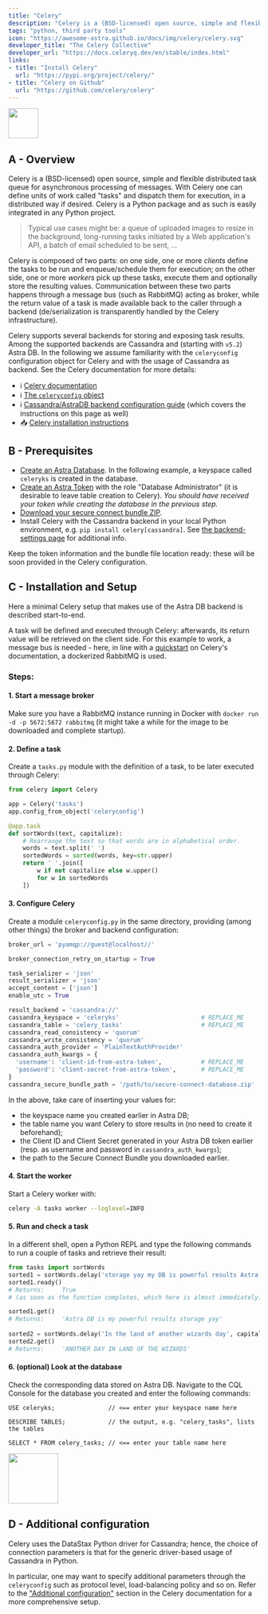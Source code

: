 ```yaml
---
title: "Celery"
description: "Celery is a (BSD-licensed) open source, simple and flexible distributed task queue for asynchronous processing of messages. With Celery one can define units of work called 'tasks' and dispatch them for execution, in a distributed way if desired. Celery is a Python package and as such is easily integrated in any Python project."
tags: "python, third party tools"
icon: "https://awesome-astra.github.io/docs/img/celery/celery.svg"
developer_title: "The Celery Collective"
developer_url: "https://docs.celeryq.dev/en/stable/index.html"
links:
- title: "Install Celery"
  url: "https://pypi.org/project/celery/"
- title: "Celery on Github"
  url: "https://github.com/celery/celery"
---
```


<div class="nosurface" markdown="1">

<img src="https://awesome-astra.github.io/docs/img/celery/celery_logo.png" height="60px" />
</div>

## A - Overview

Celery is a (BSD-licensed) open source, simple and flexible distributed task queue for asynchronous processing of messages.
With Celery one can define units of work called "tasks" and dispatch them for execution, in a distributed way if desired.
Celery is a Python package and as such is easily integrated in any Python project.

> Typical use cases might be: a queue of uploaded images to resize in the background, long-running tasks initiated by a Web application's API, a batch of email scheduled to be sent, ...

Celery is composed of two parts: on one side, one or more _clients_ define the tasks to be run and enqueue/schedule them for execution;
on the other side, one or more _workers_ pick up these tasks, execute them and optionally store the resulting values.
Communication between these two parts happens through a message bus (such as RabbitMQ) acting as broker, while the return value of a task is made available
back to the caller through a backend (de/serialization is transparently handled by the Celery infrastructure).

Celery supports several backends for storing and exposing task results.
Among the supported backends are Cassandra and (starting with `v5.2`) Astra DB.
In the following we assume familiarity with the `celeryconfig` configuration object for Celery and with the usage of Cassandra
as backend. See the Celery documentation for more details:

<div class="nosurface" markdown="1">

- ℹ️ [Celery documentation](https://docs.celeryq.dev/en/stable/index.html)
- ℹ️ [The `celeryconfig` object](https://docs.celeryq.dev/en/stable/getting-started/first-steps-with-celery.html#configuration)
- ℹ️ [Cassandra/AstraDB backend configuration guide](https://docs.celeryq.dev/en/stable/userguide/configuration.html#cassandra-astradb-backend-settings) (which covers the instructions on this page as well)
- 📥 [Celery installation instructions](https://pypi.org/project/celery/)

</div>

## B - Prerequisites

<ul class="prerequisites">
  <li class="nosurface"><a href="https://awesome-astra.github.io/docs/pages/astra/create-instance/">Create an Astra Database</a>. In the following example, a keyspace called <code>celeryks</code> is created in the database.</li>
  <li class="nosurface"><a href="https://awesome-astra.github.io/docs/pages/astra/create-token/">Create an Astra Token</a> with the role "Database Administrator" (it is desirable to leave table creation to Celery). <em>You should have received your token while creating the database in the previous step.</em></li>
  <li class="nosurface"><a href="https://awesome-astra.github.io/docs/pages/astra/download-scb/">Download your secure connect bundle ZIP</a>.
  <li>Install Celery with the Cassandra backend in your local Python environment, e.g. <code>pip install celery[cassandra]</code>. See <a href="https://docs.celeryq.dev/en/stable/userguide/configuration.html#cassandra-astradb-backend-settings">the backend-settings page</a> for additional info.</li>
</ul>

Keep the token information and the bundle file location ready: these will be soon provided in the Celery configuration.

## C - Installation and Setup

Here a minimal Celery setup that makes use of the Astra DB backend is described start-to-end.

A task will be defined and executed through Celery: afterwards, its return value will be retrieved on the client side.
For this example to work, a message bus is needed - here, in line with a [quickstart](https://docs.celeryq.dev/en/stable/getting-started/first-steps-with-celery.html#choosing-a-broker) on Celery's documentation, a dockerized RabbitMQ is used.

### Steps:

#### 1. Start a message broker

Make sure you have a RabbitMQ instance running in Docker with `docker run -d -p 5672:5672 rabbitmq` (it might take a while for the image to be downloaded and complete startup).

#### 2. Define a task

Create a `tasks.py` module with the definition of a task, to be later executed through Celery:

```python
from celery import Celery

app = Celery('tasks')
app.config_from_object('celeryconfig')

@app.task
def sortWords(text, capitalize):
    # Rearrange the text so that words are in alphabetical order.
    words = text.split(' ')
    sortedWords = sorted(words, key=str.upper)
    return ' '.join([
        w if not capitalize else w.upper()
        for w in sortedWords
    ])
```

#### 3. Configure Celery

Create a module `celeryconfig.py` in the same directory, providing (among other things) the broker and backend configuration:

```python
broker_url = 'pyamqp://guest@localhost//'

broker_connection_retry_on_startup = True

task_serializer = 'json'
result_serializer = 'json'
accept_content = ['json']
enable_utc = True

result_backend = 'cassandra://'
cassandra_keyspace = 'celeryks'                       # REPLACE_ME
cassandra_table = 'celery_tasks'                      # REPLACE_ME
cassandra_read_consistency = 'quorum'
cassandra_write_consistency = 'quorum'
cassandra_auth_provider = 'PlainTextAuthProvider'
cassandra_auth_kwargs = {
  'username': 'client-id-from-astra-token',           # REPLACE_ME
  'password': 'client-secret-from-astra-token',       # REPLACE_ME
}
cassandra_secure_bundle_path = '/path/to/secure-connect-database.zip'   # REPLACE_ME
```

In the above, take care of inserting your values for:

- the keyspace name you created earlier in Astra DB;
- the table name you want Celery to store results in (no need to create it beforehand);
- the Client ID and Client Secret generated in your Astra DB token earlier (resp. as username and password in `cassandra_auth_kwargs`);
- the path to the Secure Connect Bundle you downloaded earlier.

#### 4. Start the worker

Start a Celery worker with:

```bash
celery -A tasks worker --loglevel=INFO
```

#### 5. Run and check a task

In a different shell, open a Python REPL and type the following commands to run a couple of tasks and retrieve their result:

```python
from tasks import sortWords
sorted1 = sortWords.delay('storage yay my DB is powerful results Astra', False)
sorted1.ready()
# Returns:     True
# (as soon as the function completes, which here is almost immediately)

sorted1.get()
# Returns:     'Astra DB is my powerful results storage yay'
 
sorted2 = sortWords.delay('In the land of another wizards day', capitalize=True)
sorted2.get()
# Returns:     'ANOTHER DAY IN LAND OF THE WIZARDS'
```

#### 6. (optional) Look at the database

Check the corresponding data stored on Astra DB. Navigate to the CQL Console for the database you created and enter the following commands:

```
USE celeryks;               // <== enter your keyspace name here

DESCRIBE TABLES;            // the output, e.g. "celery_tasks", lists the tables

SELECT * FROM celery_tasks; // <== enter your table name here
```

<img src="https://awesome-astra.github.io/docs/img/celery/celery_cql_console.png" height="100px" />

## D - Additional configuration

Celery uses the DataStax Python driver for Cassandra; hence, the choice of connection parameters
is that for the generic driver-based usage of Cassandra in Python.

In particular, one may want to specify additional parameters through the `celeryconfig` such as
protocol level, load-balancing policy and so on. Refer to the
["Additional configuration"](https://docs.celeryq.dev/en/stable/userguide/configuration.html#additional-configuration)
section in the Celery documentation for a more comprehensive setup.
